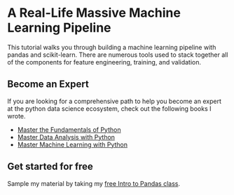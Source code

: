 # A Real-Life Massive Machine Learning Pipeline

This tutorial walks you through building a machine learning pipeline with pandas and scikit-learn. There are numerous tools used to stack together all of the components for feature engineering, training, and validation.

## Become an Expert

If you are looking for a comprehensive path to help you become an expert at the python data science ecosystem, check out the following books I wrote.

* [Master the Fundamentals of Python][1]
* [Master Data Analysis with Python][2]
* [Master Machine Learning with Python][3]

## Get started for free

Sample my material by taking my [free Intro to Pandas class][4].

[1]: https://www.dunderdata.com/master-the-fundamentals-of-python
[2]: https://www.dunderdata.com/master-data-analysis-with-python
[3]: https://www.dunderdata.com/master-machine-learning-with-python
[4]: https://www.dunderdata.com/intro-to-pandas